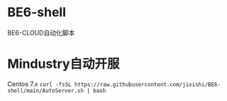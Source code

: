 # BE6-shell
BE6-CLOUD自动化脚本
# Mindustry自动开服
Centos 7.x
`curl -fsSL https://raw.githubusercontent.com/jixishi/BE6-shell/main/AutoServer.sh | bash`
